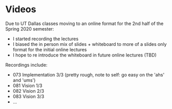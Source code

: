 # Videos

Due to UT Dallas classes moving to an online format for the 2nd half of the Spring 2020 semester:

* I started recording the lectures
* I biased the in person mix of slides + whiteboard to more of a slides only format for the initial online lectures
* I hope to re introduce the whiteboard in future online lectures (TBD)

Recordings include:

* 073 Implementation 3/3 (pretty rough, note to self: go easy on the 'ahs' and 'ums')
* 081 Vision 1/3
* 082 Vision 2/3
* 083 Vision 3/3
* ...
